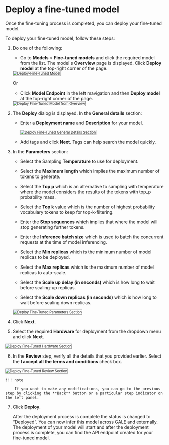 # Deploy a fine-tuned model

Once the fine-tuning process is completed, you can deploy your fine-tuned model.

To deploy your fine-tuned model, follow these steps:


1. Do one of the following:

    * Go to **Models** > **Fine-tuned models** and click the required model from the list. The model's **Overview** page is displayed. Click **Deploy model** at the top-right corner of the page.  
    <img src="../images/deploy-fine-tuned-model.png" alt="Deploy-Fine-Tuned Model" title="Deploy-Fine-Tuned Model" style="border: 1px solid gray; zoom:80%;">

    Or

    * Click **Model Endpoint** in the left mavigation and then **Deploy model** at the top-right corner of the page.  
    <img src="../images/deploy-fine-tuned-model-from-overview.png" alt="Deploy Fine-Tuned Model from Overview" title="Deploy Fine-Tuned Model from Overview" style="border: 1px solid gray; zoom:80%;">

2. The **Deploy** dialog is displayed. In the **General details** section:

    * Enter a **Deployment name** and **Description** for your model.

        <img src="../images/deploy-fine-tuned-general-details-section.png" alt="Deploy Fine-Tuned General Details Section" title="Deploy Fine-Tuned General Details Section" style="border: 1px solid gray; zoom:80%;">

    * Add tags and click **Next**. Tags can help search the model quickly.

3. In the **Parameters** section:

    * Select the Sampling **Temperature** to use for deployment.

    * Select the **Maximum length** which implies the maximum number of tokens to generate.

    * Select the **Top p** which is an alternative to sampling with temperature where the model considers the results of the tokens with top_p probability mass.

    * Select the **Top k** value which is the number of highest probability vocabulary tokens to keep for top-k-filtering.

    * Enter the **Stop sequences** which implies that where the model will stop generating further tokens.

    * Enter the **Inference batch size** which is used to batch the concurrent requests at the time of model inferencing.

    * Select the **Min replicas** which is the minimum number of model replicas to be deployed.

    * Select the **Max replicas** which is the maximum number of model replicas to auto-scale.

    * Select the **Scale up delay (in seconds)** which is how long to wait before scaling-up replicas.

    * Select the **Scale down replicas (in seconds)** which is how long to wait before scaling down replicas.  
    <img src="../images/deploy-fine-tuned-parameters-section.png" alt="Deploy Fine-Tuned Parameters Section" title="Deploy Fine-Tuned Parameters Section" style="border: 1px solid gray; zoom:80%;">

4. Click **Next**.

5. Select the required **Hardware** for deployment from the dropdown menu and click **Next**.  
<img src="../images/deploy-fine-tuned-hardware-section.png" alt="Deploy Fine-Tuned Hardware Section" title="Deploy Fine-Tuned Hardware Section" style="border: 1px solid gray; zoom:80%;">

6. In the **Review** step, verify all the details that you provided earlier. Select the **I accept all the terms and conditions** check box.  
<img src="../images/deploy-fine-tuned-review-section.png" alt="Deploy Fine-Tuned Review Section" title="Deploy Fine-Tuned Review Section" style="border: 1px solid gray; zoom:80%;">

    !!! note

        If you want to make any modifications, you can go to the previous step by clicking the **Back** button or a particular step indicator on the left panel.

7. Click **Deploy**.

    After the deployment process is complete the status is changed to “Deployed”. You can now infer this model across GALE and externally. The deployment of your model will start and after the deployment process is complete, you can find the API endpoint created for your fine-tuned model.


